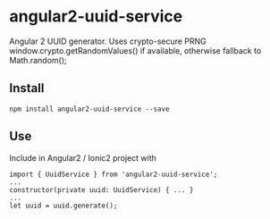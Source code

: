 # angular2-uuid-service
Angular 2 UUID generator.
Uses crypto-secure PRNG window.crypto.getRandomValues() if available, otherwise fallback to Math.random();

## Install
`npm install angular2-uuid-service --save`

## Use
Include in Angular2 / Ionic2 project with
```
import { UuidService } from 'angular2-uuid-service';
...
constructor(private uuid: UuidService) { ... }
...
let uuid = uuid.generate();
```
